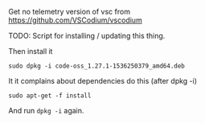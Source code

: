 Get no telemetry version of vsc from https://github.com/VSCodium/vscodium

TODO: Script for installing / updating this thing.

Then install it

```
sudo dpkg -i code-oss_1.27.1-1536250379_amd64.deb
```

It it complains about dependencies do this (after dpkg -i)

```
sudo apt-get -f install
```

And run `dpkg -i` again.
